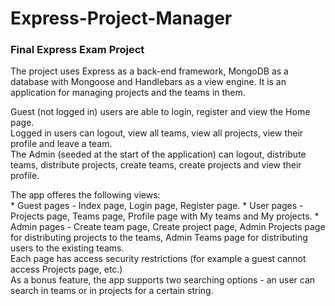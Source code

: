 # Express-Project-Manager
### Final Express Exam Project

<p>The project uses Express as a back-end framework, MongoDB as a database with Mongoose and Handlebars as a view engine. It is an  application for managing projects and the teams in them.</p> 
<p>Guest (not logged in) users are able to login, register and view the Home page.<br>
Logged in users can logout, view all teams, view all projects, view their profile and leave a team.<br>
The Admin (seeded at the start of the application) can logout, distribute teams, distribute projects, create teams, create projects and  view their profile.</p>
<p>The app offeres the following views:<br> 
* Guest pages - Index page, Login page, Register page.
* User pages - Projects page, Teams page, Profile page with My teams and My projects.
* Admin pages - Create team page, Create project page, Admin Projects page for distributing projects to the teams, Admin Teams page for distributing users to the existing teams.<br>
Each page has access security restrictions (for example a guest cannot access Projects page, etc.)<br>
As a bonus feature, the app supports two searching options - an user can search in teams or in projects for a certain string.
</p>
  
